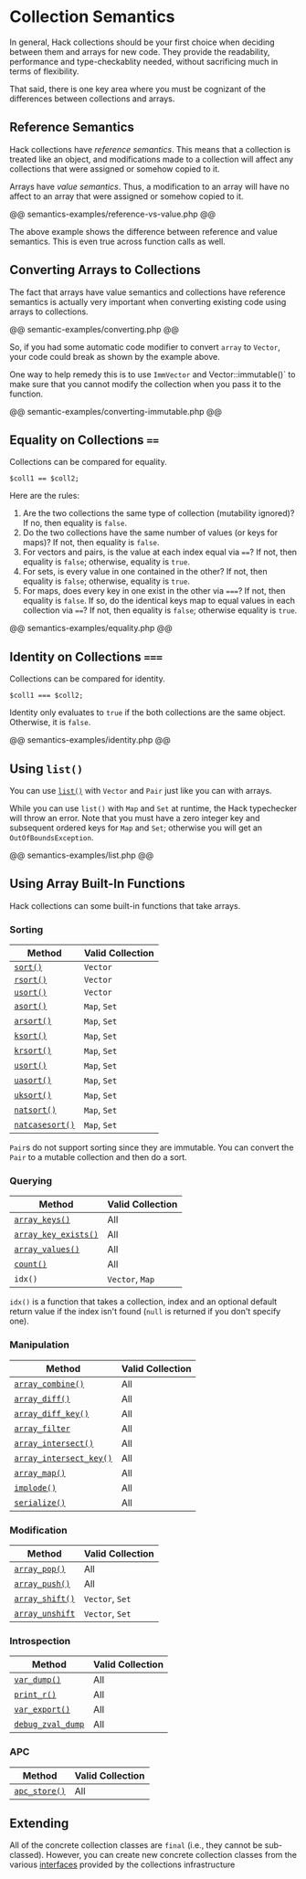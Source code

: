 # Collection Semantics

In general, Hack collections should be your first choice when deciding between them and arrays for new code. They provide the readability, performance and type-checkablity needed, without sacrificing much in terms of flexibility.

That said, there is one key area where you must be cognizant of the differences between collections and arrays.

## Reference Semantics

Hack collections have *reference semantics*. This means that a collection is treated like an object, and modifications made to a collection will affect any collections that were assigned or somehow copied to it. 

Arrays have *value semantics*. Thus, a modification to an array will have no affect to an array that were assigned or somehow copied to it.

@@ semantics-examples/reference-vs-value.php @@

The above example shows the difference between reference and value semantics. This is even true across function calls as well.

## Converting Arrays to Collections

The fact that arrays have value semantics and collections have reference semantics is actually very important when converting existing code using arrays to collections.

@@ semantic-examples/converting.php @@

So, if you had some automatic code modifier to convert `array` to `Vector`, your code could break as shown by the example above.

One way to help remedy this is to use `ImmVector` and Vector::immutable()` to make sure that you cannot modify the collection when you pass it to the function.

@@ semantic-examples/converting-immutable.php @@

## Equality on Collections `==`

Collections can be compared for equality.

```
$coll1 == $coll2;
```

Here are the rules:

1. Are the two collections the same type of collection (mutability ignored)? If no, then equality is `false`.
2. Do the two collections have the same number of values (or keys for maps)? If not, then equality is `false`.
3. For vectors and pairs, is the value at each index equal via `==`? If not, then equality is `false`; otherwise, equality is `true`.
4. For sets, is every value in one contained in the other? If not, then equality is `false`; otherwise, equality is `true`.
5. For maps, does every key in one exist in the other via `===`? If not, then equality is `false`. If so, do the identical keys map to equal values in each collection via `==`? If not, then equality is `false`; otherwise equality is `true`.

@@ semantics-examples/equality.php @@

## Identity on Collections `===`

Collections can be compared for identity.

```
$coll1 === $coll2;
```

Identity only evaluates to `true` if the both collections are the same object. Otherwise, it is `false`.

@@ semantics-examples/identity.php @@

## Using `list()`

You can use [`list()`](http://php.net/manual/en/function.list.php) with  `Vector` and `Pair` just like you can with arrays. 

While you can use `list()` with `Map` and `Set` at runtime, the Hack typechecker will throw an error. Note that you must have a zero integer key and subsequent ordered keys for `Map` and `Set`; otherwise you will get an `OutOfBoundsException`.

@@ semantics-examples/list.php @@

## Using Array Built-In Functions

Hack collections can some built-in functions that take arrays.

### Sorting

Method | Valid Collection
-------|-----------------
[`sort()`](http://php.net/manual/en/function.sort.php) | `Vector`
[`rsort()`](http://php.net/manual/en/function.rsort.php) | `Vector`
[`usort()`](http://php.net/manual/en/function.usort.php) | `Vector`
[`asort()`](http://php.net/manual/en/function.asort.php) | `Map`, `Set`
[`arsort()`](http://php.net/manual/en/function.arsort.php) | `Map`, `Set`
[`ksort()`](http://php.net/manual/en/function.ksort.php) | `Map`, `Set`
[`krsort()`](http://php.net/manual/en/function.krsort.php) | `Map`, `Set`
[`usort()`](http://php.net/manual/en/function.usort.php) | `Map`, `Set`
[`uasort()`](http://php.net/manual/en/function.uasort.php) | `Map`, `Set`
[`uksort()`](http://php.net/manual/en/function.uksort.php) | `Map`, `Set`
[`natsort()`](http://php.net/manual/en/function.natsort.php) | `Map`, `Set`
[`natcasesort()`](http://php.net/manual/en/function.natcasesort.php) | `Map`, `Set`

`Pair`s do not support sorting since they are immutable. You can convert the `Pair` to a mutable collection and then do a sort.

### Querying

Method | Valid Collection
-------|-----------------
[`array_keys()`](http://php.net/manual/en/function.array-keys.php) | All
[`array_key_exists()`](http://php.net/manual/en/function.array-key-exists.php) | All 
[`array_values()`](http://php.net/manual/en/function.array-values.php) | All
[`count()`](http://php.net/manual/en/function.count.php) | All
`idx()` | `Vector`, `Map`

`idx()` is a function that takes a collection, index and an optional default return value if the index isn't found (`null` is returned if you don't specify one).

### Manipulation

Method | Valid Collection
-------|-----------------
[`array_combine()`](http://php.net/manual/en/function.array-combine.php) | All
[`array_diff()`](http://php.net/manual/en/function.array-diff.php) | All
[`array_diff_key()`](http://php.net/manual/en/function.array-diff-key.php) | All
[`array_filter`](http://php.net/manual/en/function.array-filter.php) | All
[`array_intersect()`](http://php.net/manual/en/function.array-intersect.php) | All 
[`array_intersect_key()`](http://php.net/manual/en/function.array-intersect-key.php) | All
[`array_map()`](http://php.net/manual/en/function.array-map.php) | All
[`implode()`](http://php.net/manual/en/function.implode.php) | All
[`serialize()`](http://php.net/manual/en/function.serialize.php) | All

### Modification

Method | Valid Collection
-------|-----------------
[`array_pop()`](http://php.net/manual/en/function.array-pop.php) | All
[`array_push()`](http://php.net/manual/en/function.array-push.php) | All
[`array_shift()`](http://php.net/manual/en/function.array-shift.php) | `Vector`, `Set`
[`array_unshift`](http://php.net/manual/en/function.array-unshift.php) | `Vector`, `Set`

### Introspection

Method | Valid Collection
-------|-----------------
[`var_dump()`](http://php.net/manual/en/function.var-dump.php) | All
[`print_r()`](http://php.net/manual/en/function.print-r.php) | All
[`var_export()`](http://php.net/manual/en/function.var-export.php) | All
[`debug_zval_dump`](http://php.net/manual/en/function.debug-zval-dump.php) | All

### APC

Method | Valid Collection
-------|-----------------
[`apc_store()`](http://php.net/manual/en/function.apc-store.php) | All

## Extending

All of the concrete collection classes are `final` (i.e., they cannot be sub-classed). However, you can create new concrete collection classes from the various [interfaces](./interfaces.md) provided by the collections infrastructure
